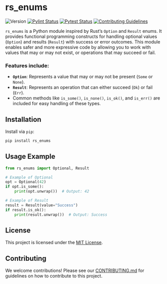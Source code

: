 # rs_enums

![Version](https://img.shields.io/github/v/release/ImKairat/rs_enums)
[![Pylint Status](https://github.com/ImKairat/rs_enums/actions/workflows/pylint.yml/badge.svg)](https://github.com/ImKairat/rs_enums/actions/workflows/pylint.yml)
[![Pytest Status](https://github.com/ImKairat/rs_enums/actions/workflows/pytest.yml/badge.svg)](https://github.com/ImKairat/rs_enums/actions/workflows/pytest.yml)
[![Contributing Guidelines](https://img.shields.io/badge/Contributing-Guidelines-blue)](CONTRIBUTING.md)




`rs_enums` is a Python module inspired by Rust’s `Option` and `Result` enums. It provides functional programming constructs for handling optional values (`Option`) and results (`Result`) with success or error outcomes. This module enables safer and more expressive code by allowing you to work with values that may or may not exist, or operations that may succeed or fail. 
### Features include:
- **`Option`**: Represents a value that may or may not be present (`Some` or `None`).
- **`Result`**: Represents an operation that can either succeed (`Ok`) or fail (`Err`).
- Common methods like `is_some()`, `is_none()`, `is_ok()`, and `is_err()` are included for easy handling of these types.

## Installation

Install via `pip`:

```bash
pip install rs_enums
```

## Usage Example

```python
from rs_enums import Optional, Result

# Example of Optional
opt = Optional(42)
if opt.is_some():
    print(opt.unwrap())  # Output: 42

# Example of Result
result = Result(value="Success")
if result.is_ok():
    print(result.unwrap())  # Output: Success
```

## License

This project is licensed under the [MIT License](LICENSE).

## Contributing

We welcome contributions! Please see our [CONTRIBUTING.md](./CONTRIBUTING.md) for guidelines on how to contribute to this project.
